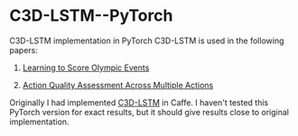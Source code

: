 # C3D-LSTM--PyTorch
C3D-LSTM implementation in PyTorch
C3D-LSTM is used in the following papers:

1. [Learning to Score Olympic Events](https://arxiv.org/abs/1611.05125)

2. [Action Quality Assessment Across Multiple Actions](https://arxiv.org/abs/1812.06367)


Originally I had implemented [C3D-LSTM](https://github.com/ParitoshParmar/LTSOE) in Caffe. I haven't tested this PyTorch version for exact results, but it should give results close to original implementation.
